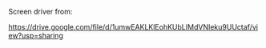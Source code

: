 Screen driver from:

https://drive.google.com/file/d/1umwEAKLKlEohKUbLIMdVNIeku9UUctaf/view?usp=sharing